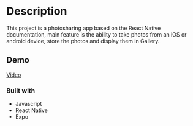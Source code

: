 # Description
This project is a photosharing app based on the React Native documentation, main feature is the ability to take photos from an iOS or android device, store the photos and display them in Gallery.

## Demo
[Video]([https://jadibdev.github.io/todoList_WEBPACK/](https://www.youtube.com/watch?v=UmaSagwjZtU&t=9s))

### Built with
- Javascript
- React Native
- Expo
